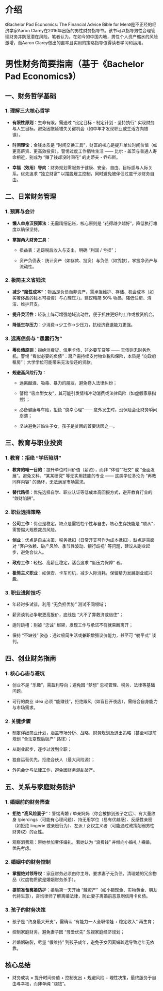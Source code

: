 # 介绍
《Bachelor Pad Economics: The Financial Advice Bible for Men》是不正经的经济学家Aaron Clarey在2016年出版的男性财务指导书。该书可以指导男性合理管理财务并防范潜在风险。笔者认为，在如今的中国内地，男性个人资产缩水的风险激增，而Aaron Clarey做出的直率且实用的策略指导值得读者学习和运用。

# 男性财务简要指南（基于《Bachelor Pad Economics》）

## 一、财务哲学基础

### 1. 理解三大核心哲学



*   **有限性原则**：生命有限，需通过 “设定目标 - 制定计划 - 坚持执行” 实现财务与人生目标。避免因拖延错失关键机会（如中年才发现职业或生活方向错误）。

*   **时间理论**：金钱本质是 “时间交换工具”，财富的核心是提升单位时间价值（如更高薪资、更高效投资）。警惕过度工作牺牲生活 —— 比尔・盖茨与普通人寿命相近，别成为 “赚了钱却没时间花” 的史蒂夫・乔布斯。

*   **幸福（效用）导向**：财务规划需服务于健康、安全、自由、目标感与人际关系。优先追求 “独立财富” 以摆脱雇主控制，同时避免被伴侣过度干涉财务自由。

## 二、日常财务管理

### 1. 预算与会计



*   **懒人单身汉预算法**：无需精细记账，核心原则是 “花得越少越好”，降低执行难度以确保坚持。

*   **掌握两大财务工具**：


    *   损益表：追踪税后收入与支出，明确 “利润 / 亏损”；

    *   资产负债表：统计资产（如存款、投资）与负债（如贷款），掌握净资产与流动性。

### 2. 极简主义省钱法



*   **减少 “隐性成本”**：物品是负债而非资产，需承担维护、存储、机会成本（如买奢侈品的钱本可投资）与心理压力。建议精简 50% 物品，降低住房、清洁、维护开支。

*   **提升灵活性**：轻装上阵可增强地域流动性，便于抓住更好的工作或投资机会。

*   **降低生存压力**：少消费→少工作→少压力，抗经济衰退能力更强。

### 3. 远离债务与 “愚蠢行为”



*   **零负债原则**：拒绝消费贷、信用卡债、非必要车贷等 —— 无债则无财务危机。警惕 “看似必要的负债”：房产需持续支付物业税和保险，本质是 “向政府租房”；大学学位可能带来无法偿还的贷款。

*   **规避高风险行为**：


    *   远离酗酒、吸毒、暴力的朋友，避免卷入法律纠纷；

    *   警惕 “吸血型女友”，其可能引发情绪冲动消费或法律风险（如虚假家暴指控）；

    *   必备健康与车险，拒绝 “侥幸心理”—— 意外发生时，没保险会让财务瞬间崩溃；

    *   坚决避免非婚生子女，孩子是贫困的首要诱因之一。

## 三、教育与职业投资

### 1. 教育：拒绝 “学历陷阱”



*   **教育的唯一目的**：提升单位时间价值（薪资），而非 “体验”“社交” 或 “全面发展”。避免文科、“某某研究” 等无实用技能的专业 —— 这类学位多沦为 “再教同样内容” 的循环，无法满足市场需求。

*   **替代路径**：优先选择自学、职业认证等低成本高回报方式，避开教育行业的 “敛财陷阱”。

### 2. 职业选择策略



*   **公司工作**：优点是稳定，缺点是需牺牲个性与自由，核心生存技能是 “顺从”，需警惕大规模裁员风险。

*   **创业**：优点是自主决策、税务抵扣（日常开支可作为成本抵扣），缺点是需面对 “客户依赖、破产风险、季节性波动、银行歧视” 等问题，建议从副业起步，避免合伙人。

*   **政府工作**：轻松、高薪且稳定，适合追求 “低压力保障” 者。

*   **极简主义职业**：如保安、卡车司机，减少人际消耗，保留精力发展副业或兴趣。

### 3. 职业进阶技巧



*   年轻时多试错，利用 “无负担优势” 测试不同领域；

*   薪资谈判必争取更高报价，底线是 “大不了靠救济或借住”；

*   适时跳槽：别被 “忠诚” 绑架，发现工作与承诺不符就果断离开；

*   保持 “不缺钱” 姿态：通过极简生活或兼职增强议价能力，甚至可 “躺平式” 谈判。

## 四、创业财务指南

### 1. 核心心态与避坑



*   创业不是 “乐趣”，需盈利导向；避免因 “梦想” 忽视管理、税务、法律等基础问题。

*   可行的商业 idea 必须 “能赚钱”，拒绝跟风（如盲目开夜店），需结合自身能力与市场需求。

### 2. 关键步骤



*   制定详细商业计划，涵盖市场分析、战略、财务规划及退出策略（甚至可提前规划 “合法变现后破产” 路径）；

*   从副业起步，逐步过渡到全职；

*   独自运营优先，拒绝合伙人（最大风险源）；

*   外包会计与法律工作，避免因财务混乱破产。

## 五、关系与家庭财务防护

### 1. 婚姻前的财务筛查



*   **拒绝 “高风险妻子”**：警惕离婚 / 单亲妈妈（你会被排到孩子之后）、有大量纹身 /piercings（可能有心理问题）、持无用学位（易有优越感）、反感性亲密（如拒绝 lingerie 或亲密行为）、左派 / 女权主义者（可能通过政策削弱男性财务权）的女性。

*   观察消费观：带她参加奢侈婚礼，若她认为 “浪费钱” 并倾向小婚礼 / 裸婚，优先考虑。

### 2. 婚姻中的财务控制



*   **掌握绝对领导权**：家庭财务必须由你主导，要求妻子无负债，清理她的冗余物品（过度物质欲是婚姻财务杀手）。

*   **提前准备离婚防护**：婚后第一天开始 “藏资产”（如小额现金、实物黄金、朋友代持生意），咨询律师了解离婚法律，防止妻子离婚前恶意刷信用卡负债。

### 3. 孩子的财务决策



*   孩子是 “终身最大开支”，需确认 “有能力一人全职带娃 + 稳定收入” 再生育；

*   控制家庭财务，避免妻子因 “母爱优先” 忽视家庭经济规划；

*   若婚姻破裂，尽量 “假维持” 到孩子成年，避免子女因离婚疏远导致老年无依靠。

## 核心总结

*   财务成功 = 提升时间价值 + 控制支出 + 规避风险 + 理性决策，最终服务于自由与幸福，而非单纯 “赚钱”。